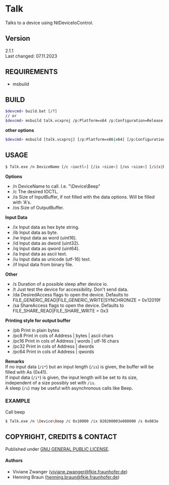# Talk

Talks to a device using NtDeviceIoControl.


## Version
2.1.1  
Last changed: 07.11.2023


## REQUIREMENTS
- msbuild


## BUILD
```bash
$devcmd> build.bat [/?]
// or
$devcmd> msbuild talk.vcxproj /p:Platform=x64 /p:Configuration=Release
```

**other options**
```bash
$devcmd> msbuild [talk.vcxproj] [/p:Platform=x86|x64] [/p:Configuration=Debug|Release] [/p:RunTimeLib=Debug|Release] [/p:PDB=0|1]
```

## USAGE
```bash
$ Talk.exe /n DeviceName [/c <ioctl>] [/is <size>] [/os <size>] [/i(x|b|w|d|q|a|u|f) <data>] [/s sleep] [/da <flags>] [/sa <flags>] [/t] [/h]
```

**Options**
- /n DeviceName to call. I.e. "\Device\Beep"
- /c The desired IOCTL.
- /is Size of InputBuffer, if not filled with the data options. Will be filled with 'A's.
- /os Size of OutputBuffer.

**Input Data**
- /ix Input data as hex byte string.
- /ib Input data as byte.
- /iw Input data as word (uint16).
- /id Input data as dword (uint32).
- /iq Input data as qword (uint64).
- /ia Input data as ascii text.
- /iu Input data as unicode (utf-16) text.
- /if Input data from binary file.

 **Other**
- /s Duration of a possible sleep after device io.
- /t Just test the device for accessibility. Don't send data.
- /da DesiredAccess flags to open the device. Defaults to FILE_GENERIC_READ|FILE_GENERIC_WRITE|SYNCHRONIZE = 0x12019f
- /sa ShareAccess flags to open the device. Defaults to FILE_SHARE_READ|FILE_SHARE_WRITE =  0x3

 **Printing style for output buffer**
- /pb Print in plain bytes
- /pc8 Print in cols of Address | bytes | ascii chars
- /pc16 Print in cols of Address | words | utf-16 chars
- /pc32 Print in cols of Address | dwords
- /pc64 Print in cols of Address | qwords

**Remarks**  
If no input data (`/i*`) but an input length (`/is`) is given, the buffer will be filled with As (0x41).  
If input data (`/i*`) is given, the input length will be set to its size, independent of a size possibly set with `/is`.  
A sleep (`/s`) may be useful with asynchronous calls like Beep.  


### EXAMPLE
Call beep
```bash
$ Talk.exe /n \Device\Beep /c 0x10000 /ix 020200003e080000 /s 0x083e
```


## COPYRIGHT, CREDITS & CONTACT
Published under [GNU GENERAL PUBLIC LICENSE](LICENSE).


#### Authors
- Viviane Zwanger ([viviane.zwanger@fkie.fraunhofer.de](mailto:viviane.zwanger@fkie.fraunhofer.de))
- Henning Braun ([henning.braun@fkie.fraunhofer.de](mailto:henning.braun@fkie.fraunhofer.de)) 
